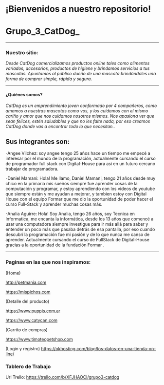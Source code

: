 # ¡Bienvenidos a nuestro repositorio!
# Grupo_3_CatDog_

------------

### **Nuestro sitio:**
*Desde CatDog comercializamos productos online tales como alimentos variados, accesorios, productos de higiene y brindamos servicios a tus mascotas.
Apuntamos al público dueño de una mascota brindándoles una forma de comprar simple, rápida y segura.*

-------------

#### **¿Quiénes somos?**
*CatDog es un emprendimiento joven conformado por 4 compañeros, como amamos a nuestras mascotas como vos, y los cuidamos con el mismo cariño y amor que nos cuidamos nosotros mismos. Nos apasiona ver que sean felices, estén saludables y que no les falte nada, por eso creamos CatDog donde vas a encontrar todo lo que necesitan..*

## Sus integrantes son:

-Angee Vilchez: soy angee tengo 25 años hace un tiempo me empecé a interesar por el mundo de la programación, actualmente cursando el curso de programador full stack con Digital-House para asi en un futuro cercano trabajar de programadora.

-Daniel Mamani: Hola! Me llamo, Daniel Mamani, tengo 21 años desde muy chico en la primaria mis sueños siempre fue aprender cosas de la computación y programar, y estoy aprendiendo con los videos de youtube que siempre están y me ayudan a mejorar, y tambien estoy con Digital House con el equipo Formar que me dio la oportunidad de poder hacer el curso Full-Stack y aprender muchas cosas más.

-Analia Aguirre: Hola! Soy Analia, tengo 26 años, soy Tecnica en Informatica, me encanta la informática, desde los 13 años que comencé a usar una computadora siempre investigue para ir más allá para saber y entender un poco más que pasaba detrás de esa pantalla, por eso cuando descubrí la programación fue mi pasión y de lo que nunca me canso de aprender. Actualmente cursando el curso de FullStack de Digital-House gracias a la oportunidad de la fundación Formar .

--------------------------------------------

### **Paginas en las que nos inspiramos:**

(Home)

http://petmania.com

https://mispichos.com  


(Detalle del producto)

https://www.puppis.com.ar  

https://www.catycan.com   


(Carrito de compras)

https://www.timoteopetshop.com 

(Login y registro)
https://okhosting.com/blog/los-datos-en-una-tienda-on-line/

### **Tablero de Trabajo**
Url Trello: https://trello.com/b/XFJHAOCl/grupo3-catdog

